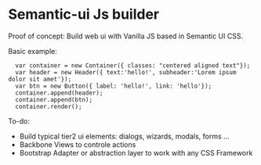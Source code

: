 # Semantic-ui Js builder
Proof of concept: Build web ui with Vanilla JS based in Semantic UI CSS. 


Basic example:

	  var container = new Container({ classes: "centered aligned text"});
	  var header = new Header({ text:'hello!', subheader:'Lorem ipsum dolor sit amet'});
	  var btn = new Button({ label: 'hello!', link: 'hello'});
	  container.append(header);
	  container.append(btn);
	  container.render();
	  
To-do:
- Build typical tier2 ui elements: dialogs, wizards, modals, forms ...
- Backbone Views to controle actions
- Bootstrap Adapter or abstraction layer to work with any CSS Framework
		


